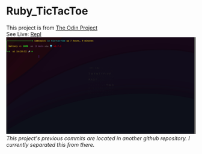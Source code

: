 # Ruby_TicTacToe
This project is from [The Odin Project](https://www.theodinproject.com/courses/ruby-programming/lessons/oop)
</br>
See Live: [Repl](https://replit.com/@TheGeek2/tic-tac-toe)
![Example](./assets/example.gif)
</br>
_This project's previous commits are located in another github repository. I currently separated this from there._
